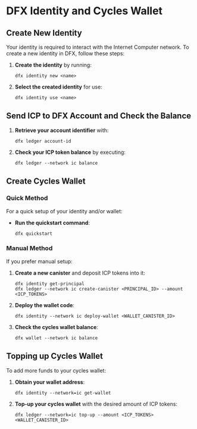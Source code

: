 # DFX Identity and Cycles Wallet

## Create New Identity
Your identity is required to interact with the Internet Computer network. To create a new identity in DFX, follow these steps:

1. **Create the identity** by running:
   ```shell
   dfx identity new <name>
   ```

2. **Select the created identity** for use:
   ```shell
   dfx identity use <name>
   ```

## Send ICP to DFX Account and Check the Balance

1. **Retrieve your account identifier** with:
   ```shell
   dfx ledger account-id
   ```

2. **Check your ICP token balance** by executing:
   ```shell
   dfx ledger --network ic balance
   ```

## Create Cycles Wallet

### Quick Method

For a quick setup of your identity and/or wallet:

- **Run the quickstart command**:
  ```shell
  dfx quickstart
  ```

### Manual Method

If you prefer manual setup:

1. **Create a new canister** and deposit ICP tokens into it:
   ```shell
   dfx identity get-principal
   dfx ledger --network ic create-canister <PRINCIPAL_ID> --amount <ICP_TOKENS>
   ```

2. **Deploy the wallet code**:
   ```shell
   dfx identity --network ic deploy-wallet <WALLET_CANISTER_ID>
   ```

3. **Check the cycles wallet balance**:
   ```shell
   dfx wallet --network ic balance
   ```

## Topping up Cycles Wallet

To add more funds to your cycles wallet:

1. **Obtain your wallet address**:
   ```shell
   dfx identity --network=ic get-wallet
   ```

2. **Top-up your cycles wallet** with the desired amount of ICP tokens:
   ```shell
   dfx ledger --network=ic top-up --amount <ICP_TOKENS> <WALLET_CANISTER_ID>
   ```
